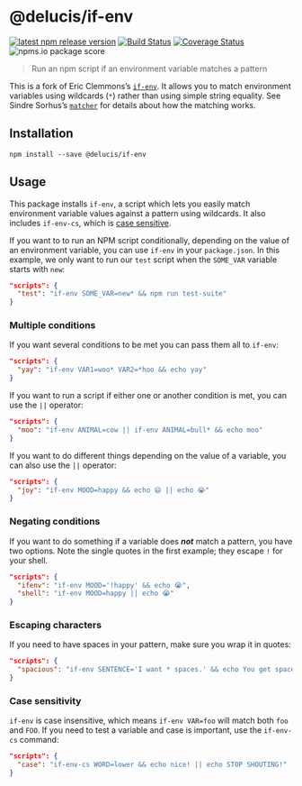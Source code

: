 # @delucis/if-env


[![latest npm release version](https://img.shields.io/npm/v/@delucis/if-env.svg)](https://www.npmjs.com/package/@delucis/if-env) [![Build Status](https://travis-ci.com/delucis/if-env.svg?branch=master)](https://travis-ci.com/delucis/if-env) [![Coverage Status](https://coveralls.io/repos/github/delucis/if-env/badge.svg?branch=master)](https://coveralls.io/github/delucis/if-env?branch=master)  ![npms.io package score](https://badges.npms.io/%40delucis%2Fif-env.svg)

> Run an npm script if an environment variable matches a pattern

This is a fork of Eric Clemmons’s [`if-env`](https://github.com/ericclemmons/if-env). It allows you to match environment variables using wildcards (`*`) rather than using simple string equality. See Sindre Sorhus’s [`matcher`](https://github.com/sindresorhus/matcher) for details about how the matching works.

## Installation

```
npm install --save @delucis/if-env
```

## Usage

This package installs `if-env`, a script which lets you easily match environment variable values against a pattern using wildcards. It also includes `if-env-cs`, which is [case sensitive](#case-sensitivity).

If you want to to run an NPM script conditionally, depending on the value of an environment variable, you can use `if-env` in your `package.json`. In this example, we only want to run our `test` script when the `SOME_VAR` variable starts with `new`:

```json
"scripts": {
  "test": "if-env SOME_VAR=new* && npm run test-suite"
}
```

### Multiple conditions

If you want several conditions to be met you can pass them all to `if-env`:

```json
"scripts": {
  "yay": "if-env VAR1=woo* VAR2=*hoo && echo yay"
}
```

If you want to run a script if either one or another condition is met, you can use the `||` operator:

```json
"scripts": {
  "moo": "if-env ANIMAL=cow || if-env ANIMAL=bull* && echo moo"
}
```

If you want to do different things depending on the value of a variable, you can also use the `||` operator:

```json
"scripts": {
  "joy": "if-env MOOD=happy && echo 😄 || echo 😭"
}
```

### Negating conditions

If you want to do something if a variable does **_not_** match a pattern, you have two options. Note the single quotes in the first example; they escape `!` for your shell.

```json
"scripts": {
  "ifenv": "if-env MOOD='!happy' && echo 😭",
  "shell": "if-env MOOD=happy || echo 😭"
}
```

### Escaping characters

If you need to have spaces in your pattern, make sure you wrap it in quotes:

```json
"scripts": {
  "spacious": "if-env SENTENCE='I want * spaces.' && echo You get spaces!"
}
```

### Case sensitivity

`if-env` is case insensitive, which means `if-env VAR=foo` will match both `foo` and `FOO`. If you need to test a variable and case is important, use the `if-env-cs` command:

```json
"scripts": {
  "case": "if-env-cs WORD=lower && echo nice! || echo STOP SHOUTING!"
}
```
